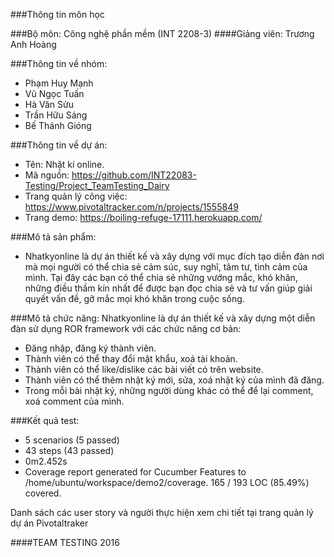 
###Thông tin môn học

###Bộ môn: Công nghệ phần mềm (INT 2208-3)
####Giảng viên: Trương Anh Hoàng

###Thông tin về nhóm:
- Phạm Huy Mạnh
- Vũ Ngọc Tuấn
- Hà Văn Sửu
- Trần Hữu Sáng
- Bế Thánh Gióng

###Thông tin về dự án:
- Tên: Nhật kí online.
- Mã nguồn: https://github.com/INT22083-Testing/Project_TeamTesting_Dairy
- Trang quản lý công việc: https://www.pivotaltracker.com/n/projects/1555849
- Trang demo: https://boiling-refuge-17111.herokuapp.com/

###Mô tả sản phẩm:
 - Nhatkyonline là dự án thiết kế và xây dựng với mục đích tạo diễn đàn nơi mà mọi người có thể chia sẻ cảm súc, suy nghĩ, tâm tư, tình cảm của mình. Tại đây các bạn có thể chia sẻ những vướng mắc, khó khăn, những điều thầm kín nhất để được bạn đọc chia sẻ và tư vấn giúp giải quyết vấn đề, gỡ mắc mọi khó khăn trong cuộc sống.

###Mô tả chức năng:
Nhatkyonline là dự án thiết kế và xây dựng một diễn đàn sử dụng ROR framework với các chức năng cơ bản:

- Đăng nhập, đăng ký thành viên.
- Thành viên có thể thay đổi mật khẩu, xoá tài khoản.
- Thành viên có thể like/dislike các bài viết có trên website.
- Thành viên có thể thêm nhật ký mới, sửa, xoá nhật ký của mình đã đăng.
- Trong mỗi bài nhật ký, những người dùng khác có thể để lại comment, xoá comment của mình.

###Kết quả test:
- 5 scenarios (5 passed)
- 43 steps (43 passed)
- 0m2.452s
- Coverage report generated for Cucumber Features to /home/ubuntu/workspace/demo2/coverage. 165 / 193 LOC (85.49%) covered.

Danh sách các user story và người thực hiện xem chi tiết tại trang quản lý dự án Pivotaltraker

####TEAM TESTING 2016

